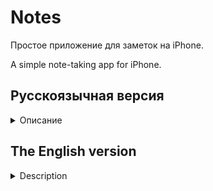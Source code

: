 # Notes

Простое приложение для заметок на iPhone.

A simple note-taking app for iPhone.

## Русскоязычная версия

<details>
<summary>Описание</summary>

### Обязательные требования:
- Создание одной простейшей заметки только с текстом;
- Редактирование заметки в окне собственного приложения;
- Сохранение заметки между сеансами приложения, в любом формате;
- При первом запуске приложение должно иметь одну заметку с текстом.

### Желательно:
- Создание нескольких заметок в приложении;
- Выводить список существующих заметок;
- Возможность редактирования любой заметки из списка;
- Удаление заметок;
- Также сохранять все заметки между сеансами.

### Используемый стек:
- Swift
- SwiftUI
- Realm

### Вид приложения

<img src="images/mockup.png" alt="Image" width="800" height="455">

</details>


## The English version

<details>
<summary>Description</summary>

### Mandatory Requirements:
- Creation of a single, basic note with text only;
- Editing notes within the app's own window;
- Saving notes between app sessions, in any format;
- Upon initial launch, the app should have one note with text.

### Preferable Features:
- Creating multiple notes within the app;
- Displaying a list of existing notes;
- Editing any note from the list;
- Deleting notes;
- Additionally, saving all notes between sessions.

### Technology Stack Used:
- Swift
- SwiftUI
- Realm

### View Application

<img src="images/mockup.png" alt="Image" width="800" height="455">

</details>
